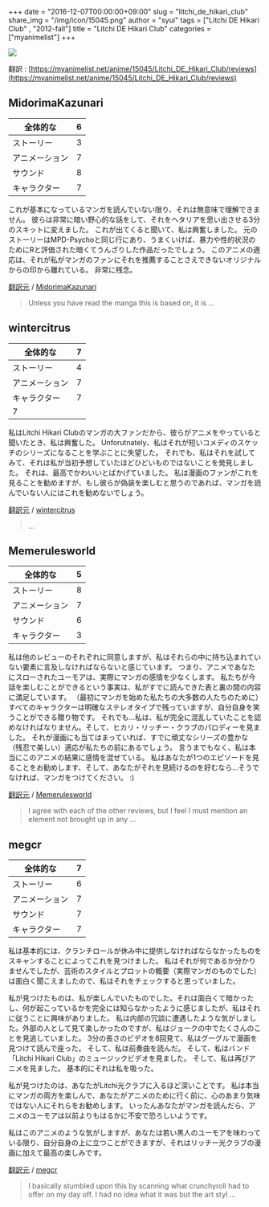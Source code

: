+++
date = "2016-12-07T00:00:00+09:00"
slug = "litchi_de_hikari_club"
share_img = "/img/icon/15045.png"
author = "syui"
tags = ["Litchi DE Hikari Club" , "2012-fall"]
title = "Litchi DE Hikari Club"
categories = ["myanimelist"]
+++

![](https://myanimelist.cdn-dena.com/images/anime/11/40867.jpg)


<!--more-->

翻訳 : [https://myanimelist.net/anime/15045/Litchi_DE_Hikari_Club/reviews](https://myanimelist.net/anime/15045/Litchi_DE_Hikari_Club/reviews)


## MidorimaKazunari



全体的な|  6
--- | ---
ストーリー|  3
アニメーション|  7
サウンド|  8
キャラクター|  7

これが基本になっているマンガを読んでいない限り、それは無意味で理解できません。 彼らは非常に暗い野心的な話をして、それをヘタリアを思い出させる3分のスキットに変えました。 これが出てくると聞いて、私は興奮しました。 元のストーリーはMPD-Psychoと同じ行にあり、うまくいけば、暴力や性的状況のためにRと評価された暗くてうんざりした作品だったでしょう。 このアニメの適応は、それが私がマンガのファンにそれを推薦することさえできないオリジナルからの印から離れている。 非常に残念。

[翻訳元](https://myanimelist.net/reviews.php?id=76355) / [MidorimaKazunari](https://myanimelist.net/profile/MidorimaKazunari/reviews)


> Unless you have read the manga this is based on, it is  ...

## wintercitrus



全体的な|  7
--- | ---
ストーリー|  4
アニメーション|  7
キャラクター|  7
|  7

私はLitchi Hikari Clubのマンガの大ファンだから、彼らがアニメをやっていると聞いたとき、私は興奮した。  Unforutnately、私はそれが短いコメディのスケッチのシリーズになることを学ぶことに失望した。 それでも、私はそれを試してみて、それは私が当初予想していたほどひどいものではないことを発見しました。 それは、最高でかわいいとばかげていました。 私は漫画のファンがこれを見ることを勧めますが、もし彼らが偽装を楽しむと思うのであれば、マンガを読んでいない人にはこれを勧めないでしょう。

[翻訳元](https://myanimelist.net/reviews.php?id=85497) / [wintercitrus](https://myanimelist.net/profile/wintercitrus/reviews)


>  ...

## Memerulesworld



全体的な|  5
--- | ---
ストーリー|  8
アニメーション|  7
サウンド|  6
キャラクター|  3

私は他のレビューのそれぞれに同意しますが、私はそれらの中に持ち込まれていない要素に言及しなければならないと感じています。 つまり、アニメであなたにスローされたユーモアは、実際にマンガの感情を少なくします。 私たちが今話を楽しむことができるという事実は、私がすでに読んできた表と裏の間の内容に満足しています。  （最初にマンガを始めた私たちの大多数の人たちのために）すべてのキャラクターは明確なステレオタイプで残っていますが、自分自身を笑うことができる贈り物です。 それでも...私は、私が完全に混乱していたことを認めなければなりません。そして、ヒカリ・リッチー・クラブのパロディーを見ました。 それが漫画にも当てはまっていれば、すでに頑丈なシリーズの豊かな（残忍で美しい）適応が私たちの前にあるでしょう。 言うまでもなく、私は本当にこのアニメの結果に感情を混ぜている。 私はあなたが1つのエピソードを見ることをお勧めします、そして、あなたがそれを見続けるのを好むなら...そうでなければ、マンガをつけてください。  :)

[翻訳元](https://myanimelist.net/reviews.php?id=150983) / [Memerulesworld](https://myanimelist.net/profile/Memerulesworld/reviews)


> I agree with each of the other reviews, but I feel I must mention an element not brought up in any  ...

## megcr



全体的な|  7
--- | ---
ストーリー|  6
アニメーション|  7
サウンド|  7
キャラクター|  7

私は基本的には、クランチロールが休み中に提供しなければならなかったものをスキャンすることによってこれを見つけました。 私はそれが何であるか分かりませんでしたが、芸術のスタイルとプロットの概要（実際マンガのものでした）は面白く聞こえましたので、私はそれをチェックすると思っていました。

私が見つけたものは、私が楽しんでいたものでした。それは面白くて暗かったし、何が起こっているかを完全には知らなかったように感じましたが、私はそれに従うことに興味がありました。 私は内部の冗談に遭遇したような気がしました。外部の人として見て楽しかったのですが、私はジョークの中でたくさんのことを見逃していました。  3分の長さのビデオを8回見て、私はグーグルで漫画を見つけて読んで座った。 そして、私は前奏曲を読んだ。 そして、私はバンド「Litchi Hikari Club」のミュージックビデオを見ました。 そして、私は再びアニメを見ました。 基本的にそれは私を吸った。

私が見つけたのは、あなたがLitchi光クラブに入るほど深いことです。 私は本当にマンガの両方を楽しんで、あなたがアニメのために行く前に、心のあまり気味ではない人にそれらをお勧めします。 いったんあなたがマンガを読んだら、アニメのユーモアは以前よりもはるかに不安で恐ろしいようです。

私はこのアニメのような気がしますが、あなたは若い黒人のユーモアを味わっている限り、自分自身の上に立つことができますが、それはリッチー光クラブの漫画に加えて最高の楽しみです。

[翻訳元](https://myanimelist.net/reviews.php?id=150395) / [megcr](https://myanimelist.net/profile/megcr/reviews)


> I basically stumbled upon this by scanning what crunchyroll had to offer on my day off. I had no idea what it was but the art styl ...
